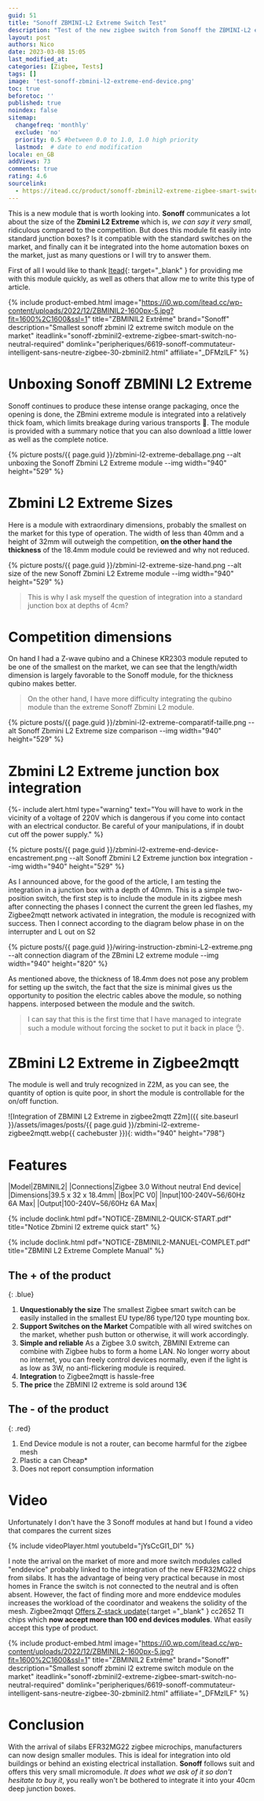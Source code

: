 ```yaml
---
guid: 51
title: "Sonoff ZBMINI-L2 Extreme Switch Test"
description: "Test of the new zigbee switch from Sonoff the ZBMINI-L2 extreme without neutral, is it so small? What is it worth?"
layout: post
authors: Nico
date: 2023-03-08 15:05
last_modified_at: 
categories: [Zigbee, Tests]
tags: []
image: 'test-sonoff-zbmini-l2-extreme-end-device.png'
toc: true
beforetoc: ''
published: true
noindex: false
sitemap:
  changefreq: 'monthly'
  exclude: 'no'
  priority: 0.5 #between 0.0 to 1.0, 1.0 high priority
  lastmod:  # date to end modification
locale: en_GB
addViews: 73
comments: true
rating: 4.6
sourcelink:
  - https://itead.cc/product/sonoff-zbminil2-extreme-zigbee-smart-switch-no-neutral-required/ref/122/
---
```


This is a new module that is worth looking into. **Sonoff** communicates a lot about the size of the **Zbmini L2 Extreme** which is, *we can say it very small*, ridiculous compared to the competition. But does this module fit easily into standard junction boxes? Is it compatible with the standard switches on the market, and finally can it be integrated into the home automation boxes on the market, just as many questions or I will try to answer them.

First of all I would like to thank [Itead](https://itead.cc/product/sonoff-zbminil2-extreme-zigbee-smart-switch-no-neutral-required/ref/122/){: target="_blank" } for providing me with this module quickly, as well as others that allow me to write this type of article.

{% include product-embed.html image="https://i0.wp.com/itead.cc/wp-content/uploads/2022/12/ZBMINIL2-1600px-5.jpg?fit=1600%2C1600&ssl=1" title="ZBMINIL2 Extrême" brand="Sonoff" description="Smallest sonoff zbmini l2 extreme switch module on the market" iteadlink="sonoff-zbminil2-extreme-zigbee-smart-switch-no-neutral-required" domlink="peripheriques/6619-sonoff-commutateur-intelligent-sans-neutre-zigbee-30-zbminil2.html" affiliate="_DFMzILF" %}

# Unboxing Sonoff ZBMINI L2 Extreme

Sonoff continues to produce these intense orange packaging, once the opening is done, the ZBmini extreme module is integrated into a relatively thick foam, which limits breakage during various transports 🤪. The module is provided with a summary notice that you can also download a little lower as well as the complete notice.

{% picture posts/{{ page.guid }}/zbmini-l2-extreme-deballage.png --alt unboxing the Sonoff Zbmini L2 Extreme module --img width="940" height="529" %}

# Zbmini L2 Extreme Sizes

Here is a module with extraordinary dimensions, probably the smallest on the market for this type of operation. The width of less than 40mm and a height of 32mm will outweigh the competition, **on the other hand the thickness** of the 18.4mm module could be reviewed and why not reduced.

{% picture posts/{{ page.guid }}/zbmini-l2-extreme-size-hand.png --alt size of the new Sonoff Zbmini L2 Extreme module --img width="940" height="529" %}

> This is why I ask myself the question of integration into a standard junction box at depths of 4cm?


# Competition dimensions

On hand I had a Z-wave qubino and a Chinese KR2303 module reputed to be one of the smallest on the market, we can see that the length/width dimension is largely favorable to the Sonoff module, for the thickness qubino makes better.

> On the other hand, I have more difficulty integrating the qubino module than the extreme Sonoff Zbmini L2 module.

{% picture posts/{{ page.guid }}/zbmini-l2-extreme-comparatif-taille.png --alt Sonoff Zbmini L2 Extreme size comparison --img width="940" height="529" %}


# Zbmini L2 Extreme junction box integration

{%- include alert.html type="warning" text="You will have to work in the vicinity of a voltage of 220V which is dangerous if you come into contact with an electrical conductor. Be careful of your manipulations, if in doubt cut off the power supply." %}

{% picture posts/{{ page.guid }}/zbmini-l2-extreme-end-device-encastrement.png --alt Sonoff Zbmini L2 Extreme junction box integration --img width="940" height="529" %}

As I announced above, for the good of the article, I am testing the integration in a junction box with a depth of 40mm. This is a simple two-position switch, the first step is to include the module in its zigbee mesh after connecting the phases I connect the current the green led flashes, my Zigbee2mqtt network activated in integration, the module is recognized with success.
Then I connect according to the diagram below phase in on the interrupter and L out on S2

{% picture posts/{{ page.guid }}/wiring-instruction-zbmini-L2-extreme.png --alt connection diagram of the ZBmini L2 extreme module  --img width="940" height="820" %}

As mentioned above, the thickness of 18.4mm does not pose any problem for setting up the switch, the fact that the size is minimal gives us the opportunity to position the electric cables above the module, so nothing happens. interposed between the module and the switch.

> I can say that this is the first time that I have managed to integrate such a module without forcing the socket to put it back in place 👌.

# ZBmini L2 Extreme in Zigbee2mqtt

The module is well and truly recognized in Z2M, as you can see, the quantity of option is quite poor, in short the module is controllable for the on/off function.

![Integration of ZBMINI L2 Extreme in zigbee2mqtt Z2m]({{ site.baseurl }}/assets/images/posts/{{ page.guid }}/zbmini-l2-extreme-zigbee2mqtt.webp{{ cachebuster }}){: width="940" height="798"}

# Features

|Model|ZBMINIL2|
|Connections|Zigbee 3.0 Without neutral End device|
|Dimensions|39.5 x 32 x 18.4mm|
|Box|PC V0|
|Input|100-240V~56/60Hz 6A Max|
|Output|100-240V~56/60Hz 6A Max|

{% include doclink.html pdf="NOTICE-ZBMINIL2-QUICK-START.pdf" title="Notice Zbmini l2 extreme quick start" %}

{% include doclink.html pdf="NOTICE-ZBMINIL2-MANUEL-COMPLET.pdf" title="ZBMINI L2 Extreme Complete Manual" %}

## The + of the product
{: .blue}
1. **Unquestionably the size** The smallest Zigbee smart switch can be easily installed in the smallest EU type/86 type/120 type mounting box.
2. **Support Switches on the Market** Compatible with all wired switches on the market, whether push button or otherwise, it will work accordingly.
3. **Simple and reliable** As a Zigbee 3.0 switch, ZBMINI Extreme can combine with Zigbee hubs to form a home LAN. No longer worry about no internet, you can freely control devices normally, even if the light is as low as 3W, no anti-flickering module is required.
4. **Integration** to Zigbee2mqtt is hassle-free
5. **The price** the ZBMINI l2 extreme is sold around 13€

## The - of the product
{: .red}
1. End Device module is not a router, can become harmful for the zigbee mesh
2. Plastic a can Cheap*
3. Does not report consumption information

# Video

Unfortunately I don't have the 3 Sonoff modules at hand but I found a video that compares the current sizes

{% include videoPlayer.html youtubeId="jYsCcGI1_DI" %}

I note the arrival on the market of more and more switch modules called "enddevice" probably linked to the integration of the new EFR32MG22 chips from silabs. It has the advantage of being very practical because in most homes in France the switch is not connected to the neutral and is often absent. However, the fact of finding more and more enddevice modules increases the workload of the coordinator and weakens the solidity of the mesh. Zigbee2mqqt [Offers Z-stack update](https://github.com/Koenkk/Z-Stack-firmware/blob/master/coordinator/Z-Stack_3.x.0/CHANGELOG.md){:target ="_blank" } cc2652 TI chips which **now accept more than 100 end devices modules**. What easily accept this type of product.

{% include product-embed.html image="https://i0.wp.com/itead.cc/wp-content/uploads/2022/12/ZBMINIL2-1600px-5.jpg?fit=1600%2C1600&ssl=1" title="ZBMINIL2 Extrême" brand="Sonoff" description="Smallest sonoff zbmini l2 extreme switch module on the market" iteadlink="sonoff-zbminil2-extreme-zigbee-smart-switch-no-neutral-required" domlink="peripheriques/6619-sonoff-commutateur-intelligent-sans-neutre-zigbee-30-zbminil2.html" affiliate="_DFMzILF" %}

# Conclusion

With the arrival of silabs EFR32MG22 zigbee microchips, manufacturers can now design smaller modules. This is ideal for integration into old buildings or behind an existing electrical installation. **Sonoff** follows suit and offers this very small micromodule. *It does what we ask of it so don't hesitate to buy it*, you really won't be bothered to integrate it into your 40cm deep junction boxes.